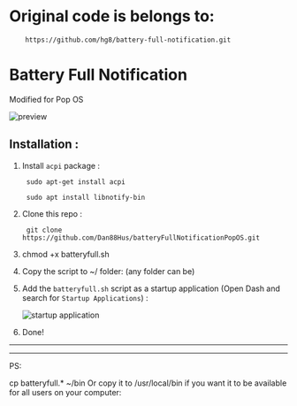 # Original code is belongs to: 
        https://github.com/hg8/battery-full-notification.git


# Battery Full Notification
Modified for Pop OS

![preview](http://i.imgur.com/rVGMBK8.png)

## Installation :

1. Install `acpi` package :

        sudo apt-get install acpi

        sudo apt install libnotify-bin

2. Clone this repo :
        
        git clone https://github.com/Dan88Hus/batteryFullNotificationPopOS.git
        
3. chmod +x batteryfull.sh

4. Copy the script to ~/ folder: (any folder can be)

4. Add the `batteryfull.sh` script as a startup application (Open Dash and search for `Startup Applications`) :

    ![startup application](http://i.imgur.com/pWcq9TW.png)

5. Done!


----
--------------
PS:

cp batteryfull.* ~/bin
Or copy it to /usr/local/bin if you want it to be available for all users on your computer:


    
